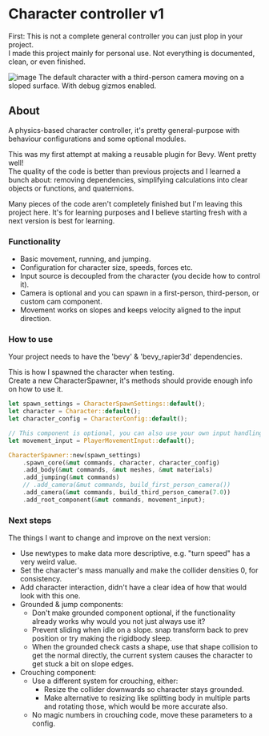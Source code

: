# Character controller v1
First: This is not a complete general controller you can just plop in your project.  
I made this project mainly for personal use. Not everything is documented, clean, or even finished.

![image](https://github.com/stijn-vergauwen/character_controller_1/assets/85249104/7f030edf-f875-47a7-baa5-634f3b8377fc)
The default character with a third-person camera moving on a sloped surface. With debug gizmos enabled.

## About
A physics-based character controller, it's pretty general-purpose with behaviour configurations and some optional modules.

This was my first attempt at making a reusable plugin for Bevy. Went pretty well!  
The quality of the code is better than previous projects and I learned a bunch about: removing dependencies, simplifying calculations into clear objects or functions, and quaternions.

Many pieces of the code aren't completely finished but I'm leaving this project here. It's for learning purposes and I believe starting fresh with a next version is best for learning.

### Functionality
- Basic movement, running, and jumping.
- Configuration for character size, speeds, forces etc.
- Input source is decoupled from the character (you decide how to control it).
- Camera is optional and you can spawn in a first-person, third-person, or custom cam component.
- Movement works on slopes and keeps velocity aligned to the input direction.

### How to use
Your project needs to have the 'bevy' & 'bevy_rapier3d' dependencies.

This is how I spawned the character when testing.  
Create a new CharacterSpawner, it's methods should provide enough info on how to use it.

```Rust
let spawn_settings = CharacterSpawnSettings::default();
let character = Character::default();
let character_config = CharacterConfig::default();

// This component is optional, you can also use your own input handling.
let movement_input = PlayerMovementInput::default();

CharacterSpawner::new(spawn_settings)
    .spawn_core(&mut commands, character, character_config)
    .add_body(&mut commands, &mut meshes, &mut materials)
    .add_jumping(&mut commands)
    // .add_camera(&mut commands, build_first_person_camera())
    .add_camera(&mut commands, build_third_person_camera(7.0))
    .add_root_component(&mut commands, movement_input);
```

### Next steps
The things I want to change and improve on the next version:
- Use newtypes to make data more descriptive, e.g. "turn speed" has a very weird value.
- Set the character's mass manually and make the collider densities 0, for consistency.
- Add character interaction, didn't have a clear idea of how that would look with this one.
- Grounded & jump components:
    - Don't make grounded component optional, if the functionality already works why would you not just always use it?
    - Prevent sliding when idle on a slope. snap transform back to prev position or try making the rigidbody sleep.
    - When the grounded check casts a shape, use that shape collision to get the normal directly, the current system causes the character to get stuck a bit on slope edges.
- Crouching component:
    - Use a different system for crouching, either:
        - Resize the collider downwards so character stays grounded.
        - Make alternative to resizing like splitting body in multiple parts and rotating those, which would be more accurate also.
    - No magic numbers in crouching code, move these parameters to a config.
